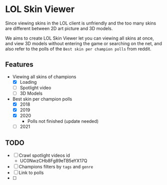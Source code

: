 # LOL Skin Viewer

Since viewing skins in the LOL client is unfriendly and the too many skins are different between 2D art picture and 3D models.

We aims to create LOL Skin Viewer let you can viewing all skins at once, and view 3D models without entering the game or searching on the net, and also refer to the polls of the `Best skin per champion polls` from reddit.

## Features

- Viewing all skins of champions
  - [x] Loading
  - [ ] Spotlight video
  - [ ] 3D Models
- Best skin per champion polls
  - [x] 2018
  - [x] 2019
  - [x] 2020
    - Polls not finished (update needed)
  - [ ] 2021

## TODO

- [ ] Crawl spotlight videos id
  - UC0NwzCHb8Fg89eTB5eYX17Q
- [ ] Champions filters by `tags` and `genre`
- [ ] Link to polls
- [ ]
